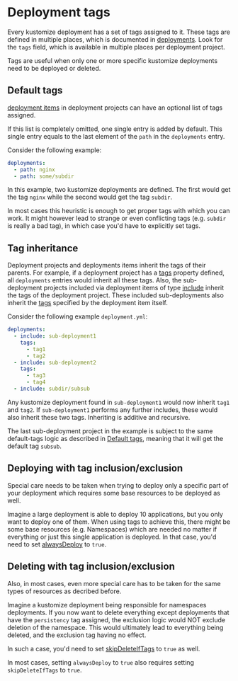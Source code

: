 # Deployment tags

Every kustomize deployment has a set of tags assigned to it. These tags are defined in multiple places, which is
documented in [deployments](./deployments.md). Look for the `tags` field, which is available in multiple places per
deployment project.

Tags are useful when only one or more specific kustomize deployments need to be deployed or deleted.

## Default tags

[deployment items](./deployments.md#deployments) in deployment projects can have an optional list of tags assigned.

If this list is completely omitted, one single entry is added by default. This single entry equals to the last element
of the `path` in the `deployments` entry.

Consider the following example:

```yaml
deployments:
  - path: nginx
  - path: some/subdir
```

In this example, two kustomize deployments are defined. The first would get the tag `nginx` while the second
would get the tag `subdir`.

In most cases this heuristic is enough to get proper tags with which you can work. It might however lead to strange
or even conflicting tags (e.g. `subdir` is really a bad tag), in which case you'd have to explicitly set tags.

## Tag inheritance

Deployment projects and deployments items inherit the tags of their parents. For example, if a deployment project
has a [tags](./deployments.md#tags-deployment-project) property defined, all `deployments` entries would
inherit all these tags. Also, the sub-deployment projects included via deployment items of type
[include](./deployments.md#includes) inherit the tags of the deployment project. These included sub-deployments also
inherit the [tags](./deployments.md#tags-deployment-item) specified by the deployment item itself.

Consider the following example `deployment.yml`:

```yaml
deployments:
  - include: sub-deployment1
    tags:
      - tag1
      - tag2
  - include: sub-deployment2
    tags:
      - tag3
      - tag4
  - include: subdir/subsub
```

Any kustomize deployment found in `sub-deployment1` would now inherit `tag1` and `tag2`. If `sub-deployment1` performs
any further includes, these would also inherit these two tags. Inheriting is additive and recursive.

The last sub-deployment project in the example is subject to the same default-tags logic as described
in [Default tags](#default-tags), meaning that it will get the default tag `subsub`.

## Deploying with tag inclusion/exclusion

Special care needs to be taken when trying to deploy only a specific part of your deployment which requires some base
resources to be deployed as well.

Imagine a large deployment is able to deploy 10 applications, but you only want to deploy one of them. When using tags
to achieve this, there might be some base resources (e.g. Namespaces) which are needed no matter if everything or just
this single application is deployed. In that case, you'd need to set [alwaysDeploy](./deployments.md#alwaysdeploy)
to `true`.

## Deleting with tag inclusion/exclusion

Also, in most cases, even more special care has to be taken for the same types of resources as decribed before.

Imagine a kustomize deployment being responsible for namespaces deployments. If you now want to delete everything except
deployments that have the `persistency` tag assigned, the exclusion logic would NOT exclude deletion of the namespace.
This would ultimately lead to everything being deleted, and the exclusion tag having no effect.

In such a case, you'd need to set [skipDeleteIfTags](./deployments.md#skipdeleteiftags) to `true` as well.

In most cases, setting `alwaysDeploy` to `true` also requires setting `skipDeleteIfTags` to `true`.
